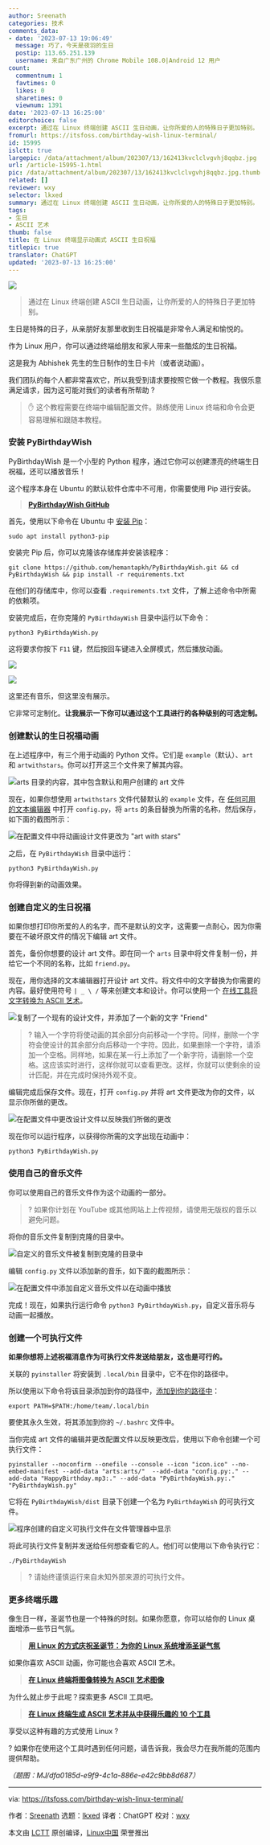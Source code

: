 ```yaml
---
author: Sreenath
categories: 技术
comments_data:
- date: '2023-07-13 19:06:49'
  message: 巧了，今天是夜羽的生日
  postip: 113.65.251.139
  username: 来自广东广州的 Chrome Mobile 108.0|Android 12 用户
count:
  commentnum: 1
  favtimes: 0
  likes: 0
  sharetimes: 0
  viewnum: 1391
date: '2023-07-13 16:25:00'
editorchoice: false
excerpt: 通过在 Linux 终端创建 ASCII 生日动画，让你所爱的人的特殊日子更加特别。
fromurl: https://itsfoss.com/birthday-wish-linux-terminal/
id: 15995
islctt: true
largepic: /data/attachment/album/202307/13/162413kvclclvgvhj8qqbz.jpg
url: /article-15995-1.html
pic: /data/attachment/album/202307/13/162413kvclclvgvhj8qqbz.jpg.thumb.jpg
related: []
reviewer: wxy
selector: lkxed
summary: 通过在 Linux 终端创建 ASCII 生日动画，让你所爱的人的特殊日子更加特别。
tags:
- 生日
- ASCII 艺术
thumb: false
title: 在 Linux 终端显示动画式 ASCII 生日祝福
titlepic: true
translator: ChatGPT
updated: '2023-07-13 16:25:00'
---
```


![](/data/attachment/album/202307/13/162413kvclclvgvhj8qqbz.jpg)



> 
> 通过在 Linux 终端创建 ASCII 生日动画，让你所爱的人的特殊日子更加特别。
> 
> 
> 


生日是特殊的日子，从亲朋好友那里收到生日祝福是非常令人满足和愉悦的。


作为 Linux 用户，你可以通过终端给朋友和家人带来一些酷炫的生日祝福。


这是我为 Abhishek 先生的生日制作的生日卡片（或者说动画）。



我们团队的每个人都非常喜欢它，所以我受到请求要按照它做一个教程。我很乐意满足请求，因为这可能对我们的读者有所帮助 ?



> 
> ✋ 这个教程需要在终端中编辑配置文件。熟练使用 Linux 终端和命令会更容易理解和跟随本教程。
> 
> 
> 


### 安装 PyBirthdayWish


PyBirthdayWish 是一个小型的 Python 程序，通过它你可以创建漂亮的终端生日祝福，还可以播放音乐！


这个程序本身在 Ubuntu 的默认软件仓库中不可用，你需要使用 Pip 进行安装。



> 
> **[PyBirthdayWish GitHub](https://github.com:443/hemantapkh/PyBirthdayWish)**
> 
> 
> 


首先，使用以下命令在 Ubuntu 中 [安装 Pip](https://itsfoss.com/install-pip-ubuntu/)：



```
sudo apt install python3-pip

```

安装完 Pip 后，你可以克隆该存储库并安装该程序：



```
git clone https://github.com/hemantapkh/PyBirthdayWish.git && cd PyBirthdayWish && pip install -r requirements.txt

```

在他们的存储库中，你可以查看 `.requirements.txt` 文件，了解上述命令中所需的依赖项。


安装完成后，在你克隆的 `PyBirthdayWish` 目录中运行以下命令：



```
python3 PyBirthdayWish.py

```

这将要求你按下 `F11` 键，然后按回车键进入全屏模式，然后播放动画。


![](/data/attachment/album/202307/13/162515r8emeo8izzeh8doo.png)


![](/data/attachment/album/202307/13/162516wmqbr0a6w14c6rxr.png)


这里还有音乐，但这里没有展示。


它非常可定制化。**让我展示一下你可以通过这个工具进行的各种级别的可选定制。**


### 创建默认的生日祝福动画


在上述程序中，有三个用于动画的 Python 文件。它们是 `example`（默认）、`art` 和 `artwithstars`。你可以打开这三个文件来了解其内容。


![arts 目录的内容，其中包含默认和用户创建的 art 文件](/data/attachment/album/202307/13/162516rf0fzqdcf009hfrx.png)


现在，如果你想使用 `artwithstars` 文件代替默认的 `example` 文件，在 [任何可用的文本编辑器](https://itsfoss.com/command-line-text-editors-linux/) 中打开 `config.py`，将 `arts` 的条目替换为所需的名称，然后保存，如下面的截图所示：


![在配置文件中将动画设计文件更改为 "art with stars"](/data/attachment/album/202307/13/162517xz2pddghuyp5yn4b.png)


之后，在 `PyBirthdayWish` 目录中运行：



```
python3 PyBirthdayWish.py

```

你将得到新的动画效果。


### 创建自定义的生日祝福


如果你想打印你所爱的人的名字，而不是默认的文字，这需要一点耐心，因为你需要在不破坏原文件的情况下编辑 art 文件。


首先，备份你想要的设计 art 文件。即在同一个 `arts` 目录中将文件复制一份，并给它一个不同的名称，比如 `friend.py`。


现在，用你选择的文本编辑器打开设计 art 文件。将文件中的文字替换为你需要的内容。最好使用符号 `| _ \ /` 等来创建文本和设计。你可以使用一个 [在线工具将文字转换为 ASCII 艺术](https://patorjk.com:443/software/taag/#p=display&f=Big&t=Friend)。


![复制了一个现有的设计文件，并添加了一个新的文字 "Friend"](/data/attachment/album/202307/13/162517so44o9hld8llrl49.png)



> 
> ? 输入一个字符将使动画的其余部分向前移动一个字符。同样，删除一个字符会使设计的其余部分向后移动一个字符。因此，如果删除一个字符，请添加一个空格。同样地，如果在某一行上添加了一个新字符，请删除一个空格。这应该实时进行，这样你就可以查看更改。这样，你就可以使剩余的设计匹配，并在完成时保持外观不变。
> 
> 
> 


编辑完成后保存文件。现在，打开 `config.py` 并将 art 文件更改为你的文件，以显示你所做的更改。


![在配置文件中更改设计文件以反映我们所做的更改](/data/attachment/album/202307/13/162518g760971sqmq0zdm0.png)


现在你可以运行程序，以获得你所需的文字出现在动画中：



```
python3 PyBirthdayWish.py

```

### 使用自己的音乐文件


你可以使用自己的音乐文件作为这个动画的一部分。



> 
> ? 如果你计划在 YouTube 或其他网站上上传视频，请使用无版权的音乐以避免问题。
> 
> 
> 


将你的音乐文件复制到克隆的目录中。


![自定义的音乐文件被复制到克隆的目录中](/data/attachment/album/202307/13/162518i64qvqqv9scy9qm5.png)


编辑 `config.py` 文件以添加新的音乐，如下面的截图所示：


![在配置文件中添加自定义音乐文件以在动画中播放](/data/attachment/album/202307/13/162519eb04pfdx66zgfibb.png)


完成！现在，如果执行运行命令 `python3 PyBirthdayWish.py`，自定义音乐将与动画一起播放。


### 创建一个可执行文件


**如果你想将上述祝福消息作为可执行文件发送给朋友，这也是可行的。**


关联的 `pyinstaller` 将安装到 `.local/bin` 目录中，它不在你的路径中。


所以使用以下命令将该目录添加到你的路径中，[添加到你的路径中](https://itsfoss.com/add-directory-to-path-linux/)：



```
export PATH=$PATH:/home/team/.local/bin

```

要使其永久生效，将其添加到你的 `~/.bashrc` 文件中。


当你完成 art 文件的编辑并更改配置文件以反映更改后，使用以下命令创建一个可执行文件：



```
pyinstaller --noconfirm --onefile --console --icon "icon.ico" --no-embed-manifest --add-data "arts:arts/"  --add-data "config.py:." --add-data "HappyBirthday.mp3:." --add-data "PyBirthdayWish.py:."  "PyBirthdayWish.py"

```

它将在 `PyBirthdayWish/dist` 目录下创建一个名为 `PyBirthdayWish` 的可执行文件。


![程序创建的自定义可执行文件在文件管理器中显示](/data/attachment/album/202307/13/162520baszqvd0mfdiqqql.png)


将此可执行文件复制并发送给任何想查看它的人。他们可以使用以下命令执行它：



```
./PyBirthdayWish

```


> 
> ? 请始终谨慎运行来自未知外部来源的可执行文件。
> 
> 
> 


### 更多终端乐趣


像生日一样，圣诞节也是一个特殊的时刻。如果你愿意，你可以给你的 Linux 桌面增添一些节日气氛。



> 
> **[用 Linux 的方式庆祝圣诞节：为你的 Linux 系统增添圣诞气氛](https://itsfoss.com/christmas-linux-wallpaper/)**
> 
> 
> 


如果你喜欢 ASCII 动画，你可能也会喜欢 ASCII 艺术。



> 
> **[在 Linux 终端将图像转换为 ASCII 艺术图像](https://itsfoss.com/ascii-image-converter/)**
> 
> 
> 


为什么就止步于此呢？探索更多 ASCII 工具吧。



> 
> **[在 Linux 终端生成 ASCII 艺术并从中获得乐趣的 10 个工具](https://itsfoss.com/ascii-art-linux-terminal/)**
> 
> 
> 


享受以这种有趣的方式使用 Linux ?


? 如果你在使用这个工具时遇到任何问题，请告诉我，我会尽力在我所能的范围内提供帮助。


*（题图：MJ/dfa0185d-e9f9-4c1a-886e-e42c9bb8d687）*




---


via: <https://itsfoss.com/birthday-wish-linux-terminal/>


作者：[Sreenath](https://itsfoss.com/author/sreenath/) 选题：[lkxed](https://github.com/lkxed/) 译者：ChatGPT 校对：[wxy](https://github.com/wxy)


本文由 [LCTT](https://github.com/LCTT/TranslateProject) 原创编译，[Linux中国](https://linux.cn/) 荣誉推出